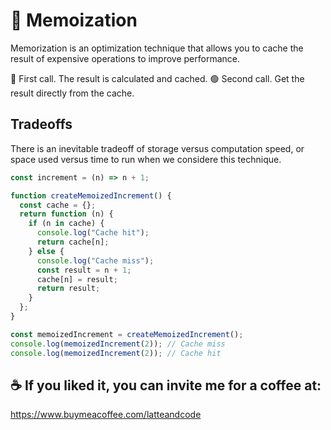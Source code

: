 # 🐘 Memoization

Memorization is an optimization technique that allows you to cache the result of expensive operations to improve performance.

🔴 First call. The result is calculated and cached.
🟢 Second call. Get the result directly from the cache.

## Tradeoffs

There is an inevitable tradeoff of storage versus computation speed, or space used versus time to run when we considere this technique.

```js
const increment = (n) => n + 1;

function createMemoizedIncrement() {
  const cache = {};
  return function (n) {
    if (n in cache) {
      console.log("Cache hit");
      return cache[n];
    } else {
      console.log("Cache miss");
      const result = n + 1;
      cache[n] = result;
      return result;
    }
  };
}

const memoizedIncrement = createMemoizedIncrement();
console.log(memoizedIncrement(2)); // Cache miss
console.log(memoizedIncrement(2)); // Cache hit
```

## ☕️ If you liked it, you can invite me for a coffee at:

https://www.buymeacoffee.com/latteandcode
